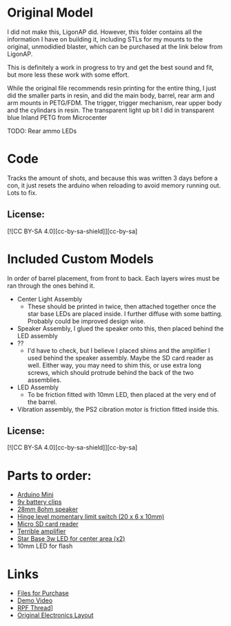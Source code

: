 # Original Model
I did not make this, LigonAP did. However, this folder contains all the information I have on building it, including STLs for my mounts to the original, unmodidied blaster, which can be purchased at the link below from LigonAP.

This is definitely a work in progress to try and get the best sound and fit, but more less these work with some effort. 

While the original file recommends resin printing for the entire thing, I just did the smaller parts in resin, and did the main body, barrel, rear arm and arm mounts in PETG/FDM. The trigger, trigger mechanism, rear upper body and the cylindars in resin. The transparent light up bit I did in transparent blue Inland PETG from Microcenter

TODO:
Rear ammo LEDs
# Code
Tracks the amount of shots, and because this was written 3 days before a con, it just resets the arduino when reloading to avoid memory running out. Lots to fix.

## License:
[![CC BY-SA 4.0][cc-by-sa-shield]][cc-by-sa]

# Included Custom Models
In order of barrel placement, from front to back. Each layers wires must be ran through the ones behind it.

- Center Light Assembly
    - These should be printed in twice, then attached together once the star base LEDs are placed inside. I further diffuse with some batting. Probably could be improved design wise.
- Speaker Assembly, I glued the speaker onto this, then placed behind the LED assembly
- ??
    - I'd have to check, but I believe I placed shims and the amplifier I used behind the speaker assembly. Maybe the SD card reader as well. Either way, you may need to shim this, or use extra long screws, which should protrude behind the back of the two assemblies.
- LED Assembly
    - To be friction fitted with 10mm LED, then placed at the very end of the barrel.
- Vibration assembly, the PS2 cibration motor is friction fitted inside this.

## License:
[![CC BY-SA 4.0][cc-by-sa-shield]][cc-by-sa]


# Parts to order:
- [Arduino Mini](https://www.amazon.com/gp/product/B004G53J5I/)
- [9v battery clips](https://www.amazon.com/gp/product/B07TRKYZCH/)
- [28mm 8ohm speaker](https://www.amazon.com/gp/product/B0177ABRQ6/)
- [Hinge level momentary limit switch (20 x 6 x 10mm)](https://www.amazon.com/gp/product/B07MW2RPJY/)
- [Micro SD card reader](https://www.amazon.com/gp/product/B07BJ2P6X6/)
- [Terrible amplifier](https://www.amazon.com/gp/product/B00LNACGTY/)
- [Star Base 3w LED for center area (x2)](https://www.microcenter.com/product/626652/nte-electronics-led-3-watt-high-power-warm-white-(-3000k)-210-lumen-20mm-star-base-5-pack)
- 10mm LED for flash


# Links
- [Files for Purchase](https://cults3d.com/en/3d-model/various/dc-15s-side-arm-blaster-star-wars-3d-print-model)
- [Demo Video](https://www.youtube.com/watch?v=16dF3_q6_8Y)
- [RPF Thread](https://www.therpf.com/forums/threads/dc-15s-side-arm-blaster-for-republic-commandos.145383/page-2)]
- [Original Electronics Layout](https://www.deviantart.com/ligonap/art/Inside-of-the-DC-15S-820771129)
